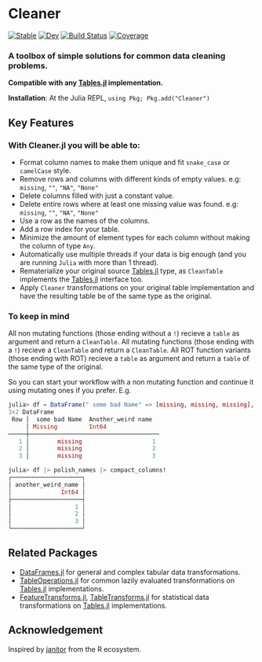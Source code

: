 # Cleaner

[![Stable](https://img.shields.io/badge/docs-stable-blue.svg)](https://TheRoniOne.github.io/Cleaner.jl/stable)
[![Dev](https://img.shields.io/badge/docs-dev-blue.svg)](https://TheRoniOne.github.io/Cleaner.jl/dev)
[![Build Status](https://github.com/TheRoniOne/Cleaner.jl/workflows/CI/badge.svg)](https://github.com/TheRoniOne/Cleaner.jl/actions)
[![Coverage](https://codecov.io/gh/TheRoniOne/Cleaner.jl/branch/master/graph/badge.svg)](https://codecov.io/gh/TheRoniOne/Cleaner.jl)
### A toolbox of simple solutions for common data cleaning problems.

**Compatible with any [Tables.jl](https://github.com/JuliaData/Tables.jl) implementation.**

**Installation**: At the Julia REPL, `using Pkg; Pkg.add("Cleaner")`

## Key Features

### With Cleaner.jl you will be able to:

- Format column names to make them unique and fit `snake_case` or `camelCase` style.
- Remove rows and columns with different kinds of empty values.
e.g: `missing`, `""`, `"NA"`, `"None"`
- Delete columns filled with just a constant value.
- Delete entire rows where at least one missing value was found.
e.g: `missing`, `""`, `"NA"`, `"None"`
- Use a row as the names of the columns.
- Add a row index for your table.
- Minimize the amount of element types for each column without making the column of type `Any`.
- Automatically use multiple threads if your data is big enough (and you are running `Julia` with more than 1 thread).
- Rematerialize your original source [Tables.jl](https://github.com/JuliaData/Tables.jl) type, as `CleanTable` implements the [Tables.jl](https://github.com/JuliaData/Tables.jl) interface too.
- Apply `Cleaner` transformations on your original table implementation and have the resulting table be of the same type as the original.

### To keep in mind

All non mutating functions (those ending without a `!`) recieve a `table` as argument and return a `CleanTable`.
All mutating functions (those ending with a `!`) recieve a `CleanTable` and return a `CleanTable`.
All ROT function variants (those ending with ROT) recieve a `table` as argument and return a `table` of the same type of the original.

So you can start your workflow with a non mutating function and continue it using mutating ones if you prefer.
E.g.

```julia
julia> df = DataFrame(" some bad Name" => [missing, missing, missing], "Another_weird name " => [1, 2, 3])
3×2 DataFrame
 Row │  some bad Name  Another_weird name
     │ Missing         Int64
─────┼─────────────────────────────────────
   1 │        missing                    1
   2 │        missing                    2
   3 │        missing                    3

julia> df |> polish_names |> compact_columns!
┌────────────────────┐
│ another_weird_name │
│              Int64 │
├────────────────────┤
│                  1 │
│                  2 │
│                  3 │
└────────────────────┘


```

## Related Packages

- [DataFrames.jl](https://github.com/JuliaData/DataFrames.jl) for general and complex tabular data transformations.
- [TableOperations.jl](https://github.com/JuliaData/TableOperations.jl) for common lazily evaluated transformations on [Tables.jl](https://github.com/JuliaData/Tables.jl) implementations.
- [FeatureTransforms.jl](https://github.com/invenia/FeatureTransforms.jl), [TableTransforms.jl](https://github.com/JuliaML/TableTransforms.jl) for statistical data transformations on [Tables.jl](https://github.com/JuliaData/Tables.jl) implementations.

## Acknowledgement

Inspired by [janitor](https://github.com/sfirke/janitor) from the R ecosystem.
